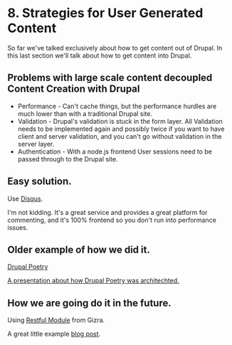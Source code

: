 # 8. Strategies for User Generated Content

So far we've talked exclusively about how to get content out of Drupal. In this last section we'll talk about how to get content into Drupal.

## Problems with large scale content decoupled Content Creation with Drupal

* Performance - Can't cache things, but the performance hurdles are much lower than with a traditional Drupal site.
* Validation - Drupal's validation is stuck in the form layer. All Validation needs to be implemented again and possibly twice if you want to have client and server validation, and you can't go without validation in the server layer.
* Authentication - With a node.js frontend User sessions need to be passed through to the Drupal site.

## Easy solution.

Use [Disqus](https://disqus.com/).

I'm not kidding. It's a great service and provides a great platform for commenting, and it's 100% frontend so you don't run into performance issues.

## Older example of how we did it.

[Drupal Poetry](http://drupalpoetry.com/drupo/)

[A presentation about how Drupal Poetry was architechted.](http://fourkitchens.github.io/badcamp-node/#/14)

## How we are going do it in the future.

Using [Restful Module](https://github.com/Gizra/restful) from Gizra.

A great little example [blog post](http://www.gizra.com/content/restful-angular-forms/).

